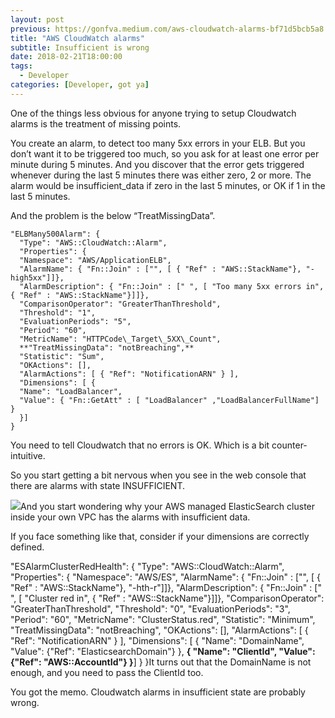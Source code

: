 ```yaml
---
layout: post
previous: https://gonfva.medium.com/aws-cloudwatch-alarms-bf71d5bcb5a8
title: "AWS CloudWatch alarms"
subtitle: Insufficient is wrong
date: 2018-02-21T18:00:00
tags:
  - Developer
categories: [Developer, got ya]
---
```


One of the things less obvious for anyone trying to setup Cloudwatch alarms is the treatment of missing points.

You create an alarm, to detect too many 5xx errors in your ELB. But you don’t want it to be triggered too much, so you ask for at least one error per minute during 5 minutes. And you discover that the error gets triggered whenever during the last 5 minutes there was either zero, 2 or more. The alarm would be insufficient_data if zero in the last 5 minutes, or OK if 1 in the last 5 minutes.

And the problem is the below “TreatMissingData”.

```
"ELBMany500Alarm": {
  "Type": "AWS::CloudWatch::Alarm",
  "Properties": {
  "Namespace": "AWS/ApplicationELB",
  "AlarmName": { "Fn::Join" : ["", [ { "Ref" : "AWS::StackName"}, "-high5xx"]]},
  "AlarmDescription": { "Fn::Join" : [" ", [ "Too many 5xx errors in", { "Ref" : "AWS::StackName"}]]},
  "ComparisonOperator": "GreaterThanThreshold",
  "Threshold": "1",
  "EvaluationPeriods": "5",
  "Period": "60",
  "MetricName": "HTTPCode\_Target\_5XX\_Count",
  **"TreatMissingData": "notBreaching",**
  "Statistic": "Sum",
  "OKActions": [],
  "AlarmActions": [ { "Ref": "NotificationARN" } ],
  "Dimensions": [ {
  "Name": "LoadBalancer",
  "Value": { "Fn::GetAtt" : [ "LoadBalancer" ,"LoadBalancerFullName"] }
  }]
}
```

You need to tell Cloudwatch that no errors is OK. Which is a bit counter-intuitive.

So you start getting a bit nervous when you see in the web console that there are alarms with state INSUFFICIENT.

![](/img/1*iaXpA1Y7m_BsifhsuIc_LA.png)And you start wondering why your AWS managed ElasticSearch cluster inside your own VPC has the alarms with insufficient data.

If you face something like that, consider if your dimensions are correctly defined.

"ESAlarmClusterRedHealth": {
"Type": "AWS::CloudWatch::Alarm",
"Properties": {
"Namespace": "AWS/ES",
"AlarmName": { "Fn::Join" : ["", [ { "Ref" : "AWS::StackName"}, "-hth-r"]]},
"AlarmDescription": { "Fn::Join" : [" ", [ "Cluster red in", { "Ref" : "AWS::StackName"}]]},
"ComparisonOperator": "GreaterThanThreshold",
"Threshold": "0",
"EvaluationPeriods": "3",
"Period": "60",
"MetricName": "ClusterStatus.red",
"Statistic": "Minimum",
"TreatMissingData": "notBreaching",
"OKActions": [],
"AlarmActions": [ { "Ref": "NotificationARN" } ],
"Dimensions": [ {
"Name": "DomainName",
"Value": {"Ref": "ElasticsearchDomain"}
},
**{
"Name": "ClientId",
"Value": {"Ref": "AWS::AccountId"}
}**]
}
}It turns out that the DomainName is not enough, and you need to pass the ClientId too.

You got the memo. Cloudwatch alarms in insufficient state are probably wrong.
